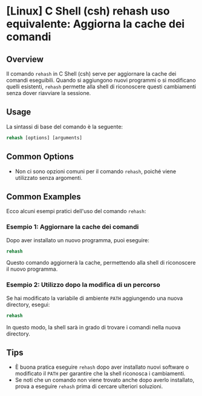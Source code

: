 # [Linux] C Shell (csh) rehash uso equivalente: Aggiorna la cache dei comandi

## Overview
Il comando `rehash` in C Shell (csh) serve per aggiornare la cache dei comandi eseguibili. Quando si aggiungono nuovi programmi o si modificano quelli esistenti, `rehash` permette alla shell di riconoscere questi cambiamenti senza dover riavviare la sessione.

## Usage
La sintassi di base del comando è la seguente:

```csh
rehash [options] [arguments]
```

## Common Options
- Non ci sono opzioni comuni per il comando `rehash`, poiché viene utilizzato senza argomenti.

## Common Examples
Ecco alcuni esempi pratici dell'uso del comando `rehash`:

### Esempio 1: Aggiornare la cache dei comandi
Dopo aver installato un nuovo programma, puoi eseguire:

```csh
rehash
```

Questo comando aggiornerà la cache, permettendo alla shell di riconoscere il nuovo programma.

### Esempio 2: Utilizzo dopo la modifica di un percorso
Se hai modificato la variabile di ambiente `PATH` aggiungendo una nuova directory, esegui:

```csh
rehash
```

In questo modo, la shell sarà in grado di trovare i comandi nella nuova directory.

## Tips
- È buona pratica eseguire `rehash` dopo aver installato nuovi software o modificato il `PATH` per garantire che la shell riconosca i cambiamenti.
- Se noti che un comando non viene trovato anche dopo averlo installato, prova a eseguire `rehash` prima di cercare ulteriori soluzioni.